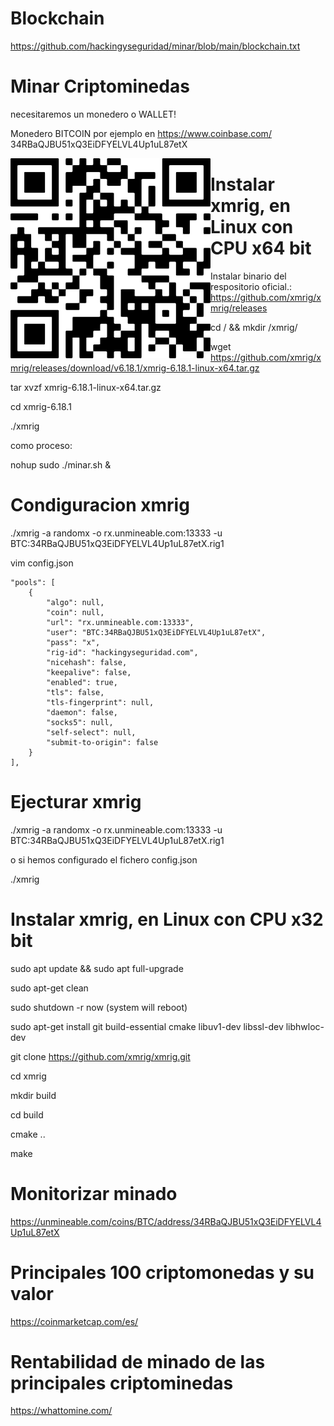 # Blockchain

https://github.com/hackingyseguridad/minar/blob/main/blockchain.txt

#  Minar Criptominedas 

necesitaremos un monedero o WALLET!

Monedero BITCOIN por ejemplo en https://www.coinbase.com/
34RBaQJBU51xQ3EiDFYELVL4Up1uL87etX

<img style="float:left" alt="Monedero BTC" src="https://github.com/hackingyseguridad/minar/blob/main/monedero.png">

# Instalar xmrig, en Linux con CPU x64 bit

Instalar binario del respositorio oficial.:  
https://github.com/xmrig/xmrig/releases

cd / && mkdir /xmrig/

wget https://github.com/xmrig/xmrig/releases/download/v6.18.1/xmrig-6.18.1-linux-x64.tar.gz

tar xvzf xmrig-6.18.1-linux-x64.tar.gz

cd xmrig-6.18.1

./xmrig

como proceso:

nohup sudo ./minar.sh &

# Condiguracion xmrig 

./xmrig -a randomx -o rx.unmineable.com:13333 -u BTC:34RBaQJBU51xQ3EiDFYELVL4Up1uL87etX.rig1

vim config.json

    "pools": [
        {
            "algo": null,
            "coin": null,
            "url": "rx.unmineable.com:13333",
            "user": "BTC:34RBaQJBU51xQ3EiDFYELVL4Up1uL87etX",
            "pass": "x",
            "rig-id": "hackingyseguridad.com",
            "nicehash": false,
            "keepalive": false,
            "enabled": true,
            "tls": false,
            "tls-fingerprint": null,
            "daemon": false,
            "socks5": null,
            "self-select": null,
            "submit-to-origin": false
        }
    ],

# Ejecturar xmrig

./xmrig -a randomx -o rx.unmineable.com:13333 -u BTC:34RBaQJBU51xQ3EiDFYELVL4Up1uL87etX.rig1

o si hemos configurado el fichero config.json

./xmrig 



# Instalar xmrig, en Linux con CPU x32 bit

sudo apt update && sudo apt full-upgrade

sudo apt-get clean

sudo shutdown -r now (system will reboot)

sudo apt-get install git build-essential cmake libuv1-dev libssl-dev libhwloc-dev

git clone https://github.com/xmrig/xmrig.git

cd xmrig

mkdir build

cd build

cmake ..

make

# Monitorizar minado 

https://unmineable.com/coins/BTC/address/34RBaQJBU51xQ3EiDFYELVL4Up1uL87etX

# Principales 100 criptomonedas y su valor 

https://coinmarketcap.com/es/

# Rentabilidad de minado de las principales criptominedas

https://whattomine.com/







